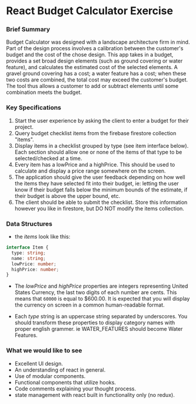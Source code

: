 # React Budget Calculator Exercise


### Brief Summary
Budget Calculator was designed with a landscape architecture firm in mind.  Part of the design process involves a calibration between the customer's budget and the cost of the chose design.  This app takes in a budget, provides a set broad design elements (such as ground covering or water feature), and calculates the estimated cost of the selected elements.  A gravel ground covering has a cost; a water feature has a cost; when these two costs are combined, the total cost may exceed the customer's budget.  The tool thus allows a customer to add or subtract elements until some combination meets the budget.

### Key Specifications
1. Start the user experience by asking the client to enter a budget for their project.
2. Query budget checklist items from the firebase firestore collection "items".
3. Display items in a checklist grouped by type (see item interface below). Each section should allow one or none of the items of that type to be selected/checked at a time.
4. Every item has a lowPrice and a highPrice. This should be used to calculate and display a price range somewhere on the screen.
5. The application should give the user feedback depending on how well the items they have selected fit into their budget, ie: letting the user know if their budget falls below the minimum bounds of the estimate, if their budget is above the upper bound, etc.
6.  The client should be able to submit the checklist. Store this information however you like in firestore, but DO NOT modify the items collection.

### Data Structures

- the _items_ look like this:

```typescript
interface Item {
  type: string;
  name: string;
  lowPrice: number;
  highPrice: number;
}
```

- The _lowPrice_ and _highPrice_ properties are integers representing United States Currency, the last two digits of each number are cents. This means that `60000` is equal to \$600.00. It is expected that you will display the currency on screen in a common human-readable format.

- Each _type_ string is an uppercase string separated by underscores. You should transform these properties to display category names with proper english grammer. ie WATER_FEATURES should become Water Features.

### What we would like to see

- Excellent UI design.
- An understanding of react in general.
- Use of modular components.
- Functional components that utilize hooks.
- Code comments explaining your thought process.
- state management with react built in functionality only (no redux).
